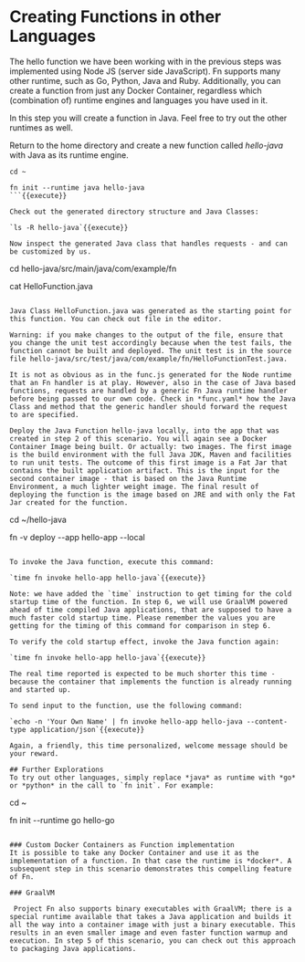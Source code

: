 # Creating Functions in other Languages 

The hello function we have been working with in the previous steps was implemented using Node JS (server side JavaScript). Fn supports many other runtime, such as Go, Python, Java and Ruby. Additionally, you can create a function from just any Docker Container, regardless which (combination of) runtime engines and languages you have used in it.

In this step you will create a function in Java. Feel free to try out the other runtimes as well.

Return to the home directory and create a new function called *hello-java* with Java as its runtime engine.
```
cd ~

fn init --runtime java hello-java
```{{execute}}

Check out the generated directory structure and Java Classes:

`ls -R hello-java`{{execute}}

Now inspect the generated Java class that handles requests - and can be customized by us. 
```
cd hello-java/src/main/java/com/example/fn

cat HelloFunction.java
```{{execute}}

Java Class HelloFunction.java was generated as the starting point for this function. You can check out file in the editor. 

Warning: if you make changes to the output of the file, ensure that you change the unit test accordingly because when the test fails, the function cannot be built and deployed. The unit test is in the source file hello-java/src/test/java/com/example/fn/HelloFunctionTest.java.

It is not as obvious as in the func.js generated for the Node runtime that an Fn handler is at play. However, also in the case of Java based functions, requests are handled by a generic Fn Java runtime handler before being passed to our own code. Check in *func.yaml* how the Java Class and method that the generic handler should forward the request to are specified. 

Deploy the Java Function hello-java locally, into the app that was created in step 2 of this scenario. You will again see a Docker Container Image being built. Or actually: two images. The first image is the build environment with the full Java JDK, Maven and facilities to run unit tests. The outcome of this first image is a Fat Jar that contains the built application artifact. This is the input for the second container image - that is based on the Java Runtime Environment, a much lighter weight image. The final result of deploying the function is the image based on JRE and with only the Fat Jar created for the function. 

```
cd ~/hello-java

fn -v deploy --app hello-app --local 
```{{execute}}

To invoke the Java function, execute this command:

`time fn invoke hello-app hello-java`{{execute}}

Note: we have added the `time` instruction to get timing for the cold startup time of the function. In step 6, we will use GraalVM powered ahead of time compiled Java applications, that are supposed to have a much faster cold startup time. Please remember the values you are getting for the timing of this command for comparison in step 6.

To verify the cold startup effect, invoke the Java function again:

`time fn invoke hello-app hello-java`{{execute}}

The real time reported is expected to be much shorter this time - because the container that implements the function is already running and started up. 

To send input to the function, use the following command:

`echo -n 'Your Own Name' | fn invoke hello-app hello-java --content-type application/json`{{execute}}

Again, a friendly, this time personalized, welcome message should be your reward.

## Further Explorations
To try out other languages, simply replace *java* as runtime with *go* or *python* in the call to `fn init`. For example:
```
cd ~

fn init --runtime go hello-go
```{{execute}}

### Custom Docker Containers as Function implementation
It is possible to take any Docker Container and use it as the implementation of a function. In that case the runtime is *docker*. A subsequent step in this scenario demonstrates this compelling feature of Fn.

### GraalVM

 Project Fn also supports binary executables with GraalVM; there is a special runtime available that takes a Java application and builds it all the way into a container image with just a binary executable. This results in an even smaller image and even faster function warmup and execution. In step 5 of this scenario, you can check out this approach to packaging Java applications.